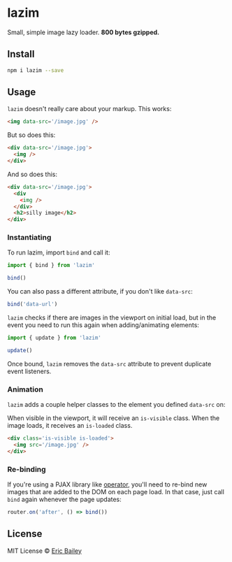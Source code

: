 # lazim
Small, simple image lazy loader. **800 bytes gzipped.**

## Install
```bash
npm i lazim --save
```

## Usage
`lazim` doesn't really care about your markup. This works:
```html
<img data-src='/image.jpg' />
```
But so does this:
```html
<div data-src='/image.jpg'>
  <img />
</div>
```
And so does this:
```html
<div data-src='/image.jpg'>
  <div
    <img />
  </div>
  <h2>silly image</h2>
</div>
```

### Instantiating
To run lazim, import `bind` and call it:
```javascript
import { bind } from 'lazim'

bind()
```

You can also pass a different attribute, if you don't like `data-src`:
```javascript
bind('data-url')
```

`lazim` checks if there are images in the viewport on initial load, but in the
event you need to run this again when adding/animating elements:
```javascript
import { update } from 'lazim'

update()
```

Once bound, `lazim` removes the `data-src` attribute to prevent duplicate event
listeners.

### Animation
`lazim` adds a couple helper classes to the element you defined `data-src` on:

When visible in the viewport, it will receive an `is-visible` class. When the
image loads, it receives an `is-loaded` class.
```html
<div class='is-visible is-loaded'>
  <img src='/image.jpg' />
</div>
```

### Re-binding
If you're using a PJAX library like
[operator](https://github.com/estrattonbailey/operator), you'll need to re-bind
new images that are added to the DOM on each page load. In that case, just call
`bind` again whenever the page updates:
```javascript
router.on('after', () => bind())
```

## License
MIT License © [Eric Bailey](https://estrattonbailey.com)
